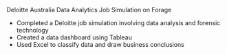 Deloitte Australia Data Analytics Job Simulation on Forage 

 * Completed a Deloitte job simulation involving data analysis and forensic
   technology 
 * Created a data dashboard using Tableau 
 * Used Excel to classify data and draw business conclusions
